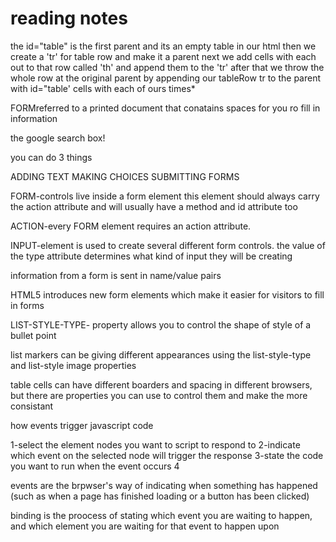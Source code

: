 # reading notes 

the id="table" is the first parent and its an empty table in our html
then we create a 'tr' for table row and make it a parent
next we add cells with each out to that row called 'th'
and append them to the 'tr'
after that we throw the whole row at the original parent by 
appending our tableRow tr to the parent with id="table'
cells with each of ours times*

FORMreferred to a printed document that conatains spaces for you ro fill in information

the google search box!

you can do 3 things

ADDING TEXT
MAKING CHOICES
SUBMITTING FORMS

FORM-controls live inside a form element this element should always carry the action attribute and will usually have a method and id attribute too

ACTION-every FORM element requires an action attribute. 

INPUT-element is used to create several different form controls. the value of the type attribute determines what kind of input they will be creating

information from a form is sent in name/value pairs

HTML5 introduces new form elements which make it easier for visitors to fill in forms



LIST-STYLE-TYPE- property allows you to control the shape of style of a bullet point

list markers can be giving different appearances using the list-style-type and list-style image properties

table cells can have different boarders and spacing in  different browsers, but there are properties you can use to control them and make the more consistant

how events trigger javascript code

1-select the element nodes you want to script to respond to
2-indicate which event on the selected node will trigger the response
3-state the code you want to run when the event occurs
4

events are the brpwser's way of indicating when something has happened (such as when a page has finished loading or a button has been clicked)

binding is the proocess of stating which event you are waiting to happen, and which element you are waiting for that event to happen upon

